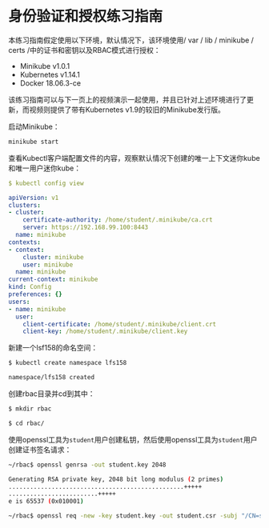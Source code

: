 # 身份验证和授权练习指南

本练习指南假定使用以下环境，默认情况下，该环境使用/ var / lib / minikube / certs /中的证书和密钥以及RBAC模式进行授权：

* Minikube v1.0.1
* Kubernetes v1.14.1
* Docker 18.06.3-ce

该练习指南可以与下一页上的视频演示一起使用，并且已针对上述环境进行了更新，而视频则提供了带有Kubernetes v1.9的较旧的Minikube发行版。

启动Minikube：

```bash
minikube start
```

查看Kubectl客户端配置文件的内容，观察默认情况下创建的唯一上下文迷你kube和唯一用户迷你kube：

```yaml
$ kubectl config view

apiVersion: v1
clusters:
- cluster:
    certificate-authority: /home/student/.minikube/ca.crt
    server: https://192.168.99.100:8443
  name: minikube
contexts:
- context:
    cluster: minikube
    user: minikube
  name: minikube
current-context: minikube
kind: Config
preferences: {}
users:
- name: minikube
  user:
    client-certificate: /home/student/.minikube/client.crt
    client-key: /home/student/.minikube/client.key
```

新建一个lsf158的命名空间：

```bash
$ kubectl create namespace lfs158

namespace/lfs158 created
```

创建rbac目录并cd到其中：

```bash
$ mkdir rbac

$ cd rbac/
```

使用openssl工具为`student`用户创建私钥，然后使用openssl工具为`student`用户创建证书签名请求：

```bash
~/rbac$ openssl genrsa -out student.key 2048

Generating RSA private key, 2048 bit long modulus (2 primes)
.................................................+++++
.........................+++++
e is 65537 (0x010001)

~/rbac$ openssl req -new -key student.key -out student.csr -subj "/CN=student/O=learner"
```

